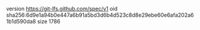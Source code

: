 version https://git-lfs.github.com/spec/v1
oid sha256:6d9e1a94b0e447a6b91a5bd3d6b4d523c8d8e29ebe60e6afa202a61b1d590da8
size 1786
